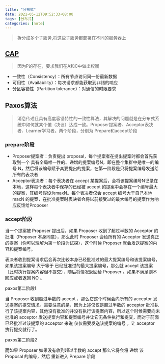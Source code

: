 ```yaml
---
title: "分布式"
date: 2021-05-12T09:52:33+08:00
tags: [分布式]
categories: [note]
---
```


>拆分成多个子服务,将这些子服务都部署在不同的服务器上

## [CAP](https://zh.wikipedia.org/wiki/CAP%E5%AE%9A%E7%90%86)
>因为P的存在，要求我们在A和C中做出权衡

- 一致性（Consistency）：所有节点访问同一份最新数据
- 可用性（Availability）：每次请求都能获取到非错的响应
- 分区容错性（Partition tolerance）：对通信的时限要求

## Paxos算法
>消息传递且具有高度容错特性的一致性算法，其解决的问题就是在分布式系统中如何就某个值（决议）达成一致。Proposer提案者、Acceptor表决者、Learner学习者。两个阶段，分别为 Prepare和accept阶段

### prepare阶段
- Proposer提案者：负责提出 proposal，每个提案者在提出提案时都会首先获取到一个 具有全局唯一性的、递增的提案编号N，即在整个集群中是唯一的编号 N，然后将该编号赋予其要提出的提案，在第一阶段是只将提案编号发送给所有的表决者
- Acceptor表决者：每个表决者在 accept 某提案后，会将该提案编号N记录在本地，这样每个表决者中保存的已经被 accept 的提案中会存在一个编号最大的提案，其编号假设为maxN。每个表决者仅会 accept 编号大于自己本地 maxN 的提案，在批准提案时表决者会将以前接受过的最大编号的提案作为响应反馈给Proposer

### accept阶段
当一个提案被 Proposer 提出后，如果 Proposer 收到了超过半数的 Acceptor 的批准（Proposer 本身同意），那么此时 Proposer 会给所有的 Acceptor 发送真正的提案（你可以理解为第一阶段为试探），这个时候 Proposer 就会发送提案的内容和提案编号。

表决者收到提案请求后会再次比较本身已经批准过的最大提案编号和该提案编号，如果该提案编号 大于等于 已经批准过的最大提案编号，那么就 accept 该提案（此时执行提案内容但不提交），随后将情况返回给 Proposer 。如果不满足则不回应或者返回 NO 。

paxos第二阶段1

当 Proposer 收到超过半数的 accept ，那么它这个时候会向所有的 acceptor 发送提案的提交请求。需要注意的是，因为上述仅仅是超过半数的 acceptor 批准执行了该提案内容，其他没有批准的并没有执行该提案内容，所以这个时候需要向未批准的 acceptor 发送提案内容和提案编号并让它无条件执行和提交，而对于前面已经批准过该提案的 acceptor 来说 仅仅需要发送该提案的编号 ，让 acceptor 执行提交就行了。

paxos第二阶段2

而如果 Proposer 如果没有收到超过半数的 accept 那么它将会将 递增 该 Proposal 的编号，然后 重新进入 Prepare 阶段 